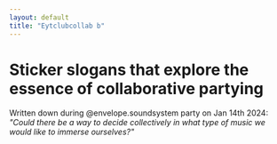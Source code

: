```yaml
---
layout: default
title: "Eytclubcollab b"
---
```


# Sticker slogans that explore the essence of collaborative partying

Written down during @envelope.soundsystem party on Jan 14th 2024:
*"Could there be a way to decide collectively in what type of music we would like to immerse ourselves?"*

